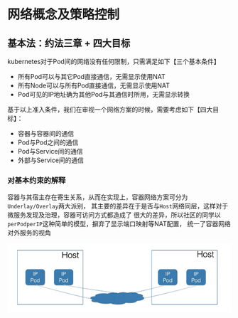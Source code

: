# 网络概念及策略控制

## 基本法：约法三章 + 四大目标

kubernetes对于Pod间的网络没有任何限制，只需满足如下【三个基本条件】

* 所有Pod可以与其它Pod直接通信，无需显示使用NAT
* 所有Node可以与所有Pod直接通信，无需显示使用NAT
* Pod可见的IP地址确为其他Pod与其通信时所用，无需显示转换

基于以上准入条件，我们在审视一个网络方案的时候，需要考虑如下【四大目标】：

* 容器与容器间的通信
* Pod与Pod之间的通信
* Pod与Service间的通信
* 外部与Service间的通信

### 对基本约束的解释

容器与其宿主存在寄生关系，从而在实现上，容器网络方案可分为`Underlay/Overlay`两大派别，
其主要的差异在于是否与`Host`网络同层，这样对于微服务发现及治理，容器可访问方式都造成了
很大的差异，所以社区的同学以`perPodperIP`这种简单的模型，摒弃了显示端口映射等NAT配置，
统一了容器网络对外服务的视角

![avatar](./images/net01.png)